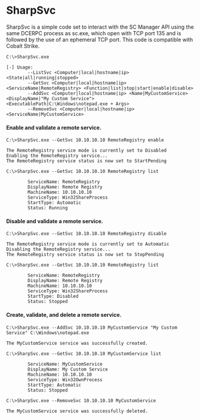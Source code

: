 # SharpSvc
SharpSvc is a simple code set to interact with the SC Manager API using the same DCERPC process as sc.exe, which open with TCP port 135 and is followed by the use of an ephemeral TCP port. This code is compatible with Cobalt Strike.

```
C:\>SharpSvc.exe

[-] Usage:
        --ListSvc <Computer|local|hostname|ip> <State|all|running|stopped>
        --GetSvc <Computer|local|hostname|ip> <ServiceName|RemoteRegistry> <Function|list|stop|start|enable|disable>
        --AddSvc <Computer|local|hostname|ip> <Name|MyCustomService> <DisplayName|"My Custom Service"> <ExecutablePath|C:\Windows\notepad.exe + Args>
        --RemoveSvc <Computer|local|hostname|ip> <ServiceName|MyCustomService>
```

#### Enable and validate a remote service.
```
C:\>SharpSvc.exe --GetSvc 10.10.10.10 RemoteRegistry enable

The RemoteRegistry service mode is currently set to Disabled
Enabling the RemoteRegistry service...
The RemoteRegistry service status is now set to StartPending

C:\>SharpSvc.exe --GetSvc 10.10.10.10 RemoteRegistry list

        ServiceName: RemoteRegistry
        DisplayName: Remote Registry
        MachineName: 10.10.10.10
        ServiceType: Win32ShareProcess
        StartType: Automatic
        Status: Running
```

#### Disable and validate a remote service.
```
C:\>SharpSvc.exe --GetSvc 10.10.10.10 RemoteRegistry disable

The RemoteRegistry service mode is currently set to Automatic
Disabling the RemoteRegistry service...
The RemoteRegistry service status is now set to StopPending

C:\>SharpSvc.exe --GetSvc 10.10.10.10 RemoteRegistry list

        ServiceName: RemoteRegistry
        DisplayName: Remote Registry
        MachineName: 10.10.10.10
        ServiceType: Win32ShareProcess
        StartType: Disabled
        Status: Stopped

```

#### Create, validate, and delete a remote service.
```
C:\>SharpSvc.exe --AddSvc 10.10.10.10 MyCustomService "My Custom Service" C:\Windows\notepad.exe

The MyCustomService service was successfully created.

C:\>SharpSvc.exe --GetSvc 10.10.10.10 MyCustomService list

        ServiceName: MyCustomService
        DisplayName: My Custom Service
        MachineName: 10.10.10.10
        ServiceType: Win32OwnProcess
        StartType: Automatic
        Status: Stopped

C:\>SharpSvc.exe --RemoveSvc 10.10.10.10 MyCustomService

The MyCustomService service was successfully deleted.

```

